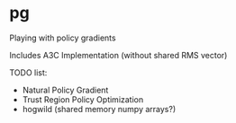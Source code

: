 # pg
Playing with policy gradients

Includes A3C Implementation (without shared RMS vector)

TODO list:
 - Natural Policy Gradient
 - Trust Region Policy Optimization
 - hogwild (shared memory numpy arrays?)

